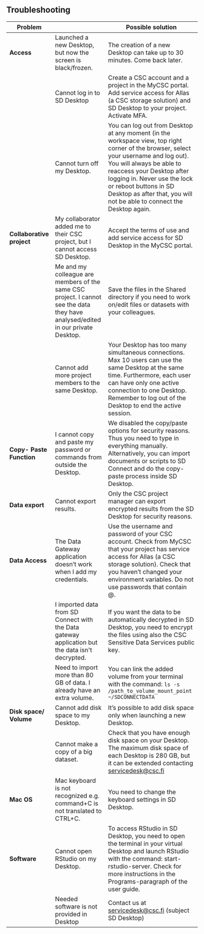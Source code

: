 
## Troubleshooting

| Problem               |                                                                                                                                    | Possible solution                                                                                                                                                                                                                                                                                                                |
|-----------------------|------------------------------------------------------------------------------------------------------------------------------------|----------------------------------------------------------------------------------------------------------------------------------------------------------------------------------------------------------------------------------------------------------------------------------------------------------------------------------|
| **Access**                | Launched a new Desktop, but now the screen is black/frozen.                                                                       | The creation of a new Desktop can take up to 30 minutes. Come back later.                                                                                                                                                                                                                                                        |
|                       | Cannot log in to SD Desktop                                                                                                         | Create a CSC account and a project in the MyCSC portal. Add service access for Allas (a CSC storage solution) and SD Desktop to your project. Activate MFA.                                                                                                                                                                                   |
|                       | Cannot turn off my Desktop.                                                                                                        | You can log out from Desktop at any moment (in the workspace view, top right corner of the browser, select your username and log out). You will always be able to reaccess your Desktop after logging in. Never use the lock or reboot buttons in SD Desktop as after that, you will not be able to connect the Desktop again. |
| **Collaborative project** | My collaborator added me to their CSC project, but I cannot access SD Desktop.                                                     | Accept the terms of use and add service access for SD Desktop in the MyCSC portal.                                                                                                                                                                                                                                               |
|                       | Me and my colleague are members of the same CSC project. I cannot see the data they have analysed/edited in our private Desktop.  | Save the files in the Shared directory if you need to work on/edit files or datasets with your colleagues.                                                                                                                                                                                                                      |
|                       | Cannot add more project members to the same Desktop.                                                                               | Your Desktop has too many simultaneous connections. Max 10 users can use the same Desktop at the same time. Furthermore, each user can have only one active connection to one Desktop. Remember to log out of the Desktop to end the active session.                                                                  |
| **Copy- Paste Function**  | I cannot copy and paste my password or commands from outside the Desktop.                                                          | We disabled the copy/paste options for security reasons. Thus you need to type in everything manually. Alternatively, you can import documents or scripts to SD Connect and do the copy-paste process inside SD Desktop.                                                                                                         |
| **Data export**           | Cannot export results.                                                                                                             | Only the CSC project manager can export encrypted results from the SD Desktop for security reasons.                                                                                                                  |
| **Data Access**           | The Data Gateway application doesn’t work when I add my credentials.                                                           | Use the username and password of your CSC account. Check from MyCSC that your project has service access for Allas (a CSC storage solution). Check that you haven’t changed your environment variables. Do not use passwords that contain @.                                                                                                 |
|                       | I imported data from SD Connect with the Data gateway application but the data isn't decrypted.                                           | If you want the data to be automatically decrypted in SD Desktop, you need to encrypt the files using also the CSC Sensitive Data Services public key.                                                                                                                                                                                   |
|                       | Need to import more than 80 GB of data. I already have an extra volume.                                                            | You can link the added volume from your terminal with the command: `ls -s /path_to_volume_mount_point ~/SDCONNECTDATA`                                                                                           |
| **Disk space/ Volume**    | Cannot add disk space to my Desktop.                                                                                               | It’s possible to add disk space only when launching a new Desktop.                                                                                                                                                                                                                                                       |
|                       | Cannot make a copy of a big dataset.                                                                                               | Check that you have enough disk space on your Desktop. The maximum disk space of each Desktop is 280 GB, but it can be extended contacting servicedesk@csc.fi                                                                                                                                                                                                                        |
| **Mac OS**                | Mac keyboard is not recognized e.g. command+C is not translated to CTRL+C.                                                         | You need to change the keyboard settings in SD Desktop.                                                                                                                                                                                                                                                                                        |
| **Software**              | Cannot open RStudio on my Desktop.                                                                                                 | To access RStudio in SD Desktop, you need to open the terminal in your virtual Desktop and launch RStudio with the command: start-rstudio-server. Check for more instructions in the Programs-paragraph of the user guide.                                                                                                                                          |
|                       | Needed software is not provided in Desktop                                                                                            | Contact us at servicedesk@csc.fi (subject SD Desktop)                                                                                                                                                                                                                                                                            |



